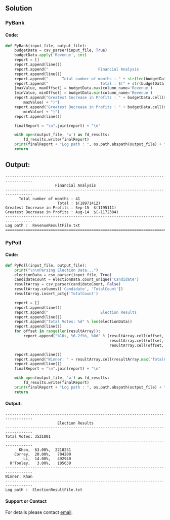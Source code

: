 ## Solution
### PyBank
#### Code:
```python
def PyBank(input_file, output_file):
    budgetData = csv_parser(input_file, True)
    budgetData.apply('Revenue', int)
    report = []
    report.append(line())
    report.append("                      Financial Analysis                      ")
    report.append(line())
    report.append("      Total number of months : " + str(len(budgetData)))
    report.append("                       Total : $(" + str(budgetData.sum('Revenue')) + ")")
    [maxValue, maxOffset] = budgetData.max(column_name='Revenue')
    [minValue, minOffset] = budgetData.min(column_name='Revenue')
    report.append("Greatest Increase in Profits : " + budgetData.cell(maxOffset, 'Date') + "  $(" + str(
        maxValue) + ")")
    report.append("Greatest Decrease in Profits : " + budgetData.cell(minOffset, 'Date') + "  $(" + str(
        minValue) + ")")
    report.append(line())

    finalReport = "\n".join(report) + "\n"

    with open(output_file, 'w') as fd_results:
        fd_results.write(finalReport)
    print(finalReport + "Log path : ", os.path.abspath(output_file) + "\n" + line(2))
    return
```
Output:
-------

	----------------------------------------------------------------------------------
	                      Financial Analysis                      
	----------------------------------------------------------------------------------
	      Total number of months : 41
	                       Total : $(18971412)
	Greatest Increase in Profits : Sep-15  $(1195111)
	Greatest Decrease in Profits : Aug-14  $(-1172384)
	----------------------------------------------------------------------------------
	Log path :  RevenueResultFile.txt
	==================================================================================


### PyPoll
#### Code:
```python
def PyPoll(input_file, output_file):
    print("\n\nParsing Election Data...")
    electionData = csv_parser(input_file, True)
    candidateCount = electionData.count_unique('Candidate')
    resultArray = csv_parser(candidateCount, False)
    resultArray.columns(['Candidate', 'TotalCount'])
    resultArray.insert_pctg('TotalCount')

    report = []
    report.append(line())
    report.append("                       Election Results                       ")
    report.append(line())
    report.append("Total Votes: %d" % len(electionData))
    report.append(line())
    for offset in range(len(resultArray)):
        report.append("%10s, %6.2f%%, %8d" % (resultArray.cell(offset, column_offset=0),
                                              resultArray.cell(offset, column_offset=2) * 100.0,
                                              resultArray.cell(offset, column_offset=1)))

    report.append(line())
    report.append("Winner: " + resultArray.cell(resultArray.max('TotalCount')[1], column_offset=0))
    report.append(line())
    finalReport = "\n".join(report) + "\n"

    with open(output_file, 'w') as fd_results:
        fd_results.write(finalReport)
    print(finalReport + "Log path : ", os.path.abspath(output_file) + "\n" + line(2))
    return
```
#### Output:
	----------------------------------------------------------------------------------
	                       Election Results                       
	----------------------------------------------------------------------------------
	Total Votes: 3521001
	----------------------------------------------------------------------------------
	      Khan,  63.00%,  2218231
	    Correy,  20.00%,   704200
	        Li,  14.00%,   492940
	  O'Tooley,   3.00%,   105630
	----------------------------------------------------------------------------------
	Winner: Khan
	----------------------------------------------------------------------------------
	Log path :  ElectionResultFile.txt
#### Support or Contact

For details please contact [email](vittal.siddaiah@gmail.com).
